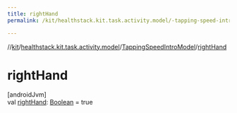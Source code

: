 ```yaml
---
title: rightHand
permalink: /kit/healthstack.kit.task.activity.model/-tapping-speed-intro-model/right-hand.html

---
```

//[kit](../../../index.html)/[healthstack.kit.task.activity.model](../index.html)/[TappingSpeedIntroModel](index.html)/[rightHand](right-hand.html)



# rightHand



[androidJvm]\
val [rightHand](right-hand.html): [Boolean](https://kotlinlang.org/api/latest/jvm/stdlib/kotlin/-boolean/index.html) = true




